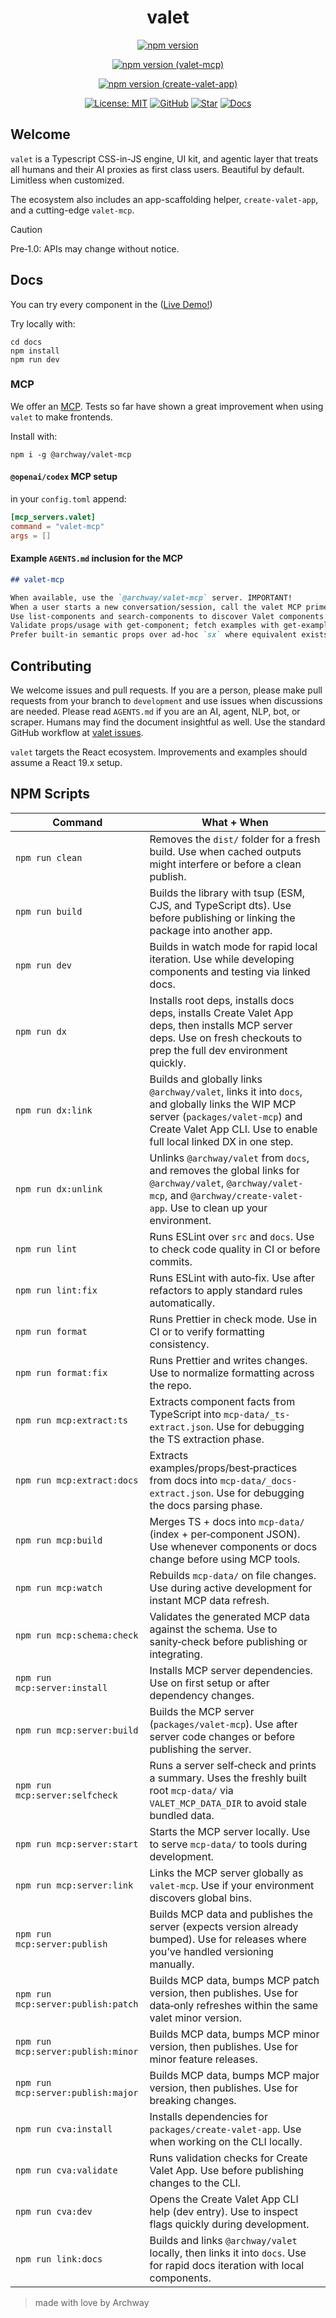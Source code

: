 <div align="center">

# valet

[![npm version](https://img.shields.io/npm/v/@archway/valet.svg?color=CB3837&label=%40archway%2Fvalet&logo=npm&logoColor=white)](https://www.npmjs.com/package/@archway/valet)

[![npm version (valet-mcp)](https://img.shields.io/npm/v/@archway/valet-mcp.svg?color=CB3837&label=%40archway%2Fvalet%2Dmcp&logo=npm&logoColor=white)](https://www.npmjs.com/package/@archway/valet-mcp)

[![npm version (create-valet-app)](https://img.shields.io/npm/v/@archway/create-valet-app.svg?color=CB3837&label=%40archway%2Fcreate%2Dvalet%2Dapp&logo=npm&logoColor=white)](https://www.npmjs.com/package/@archway/create-valet-app)

[![License: MIT](https://img.shields.io/badge/License-MIT-181817.svg?logo=open-source-initiative&logoColor=white)](https://opensource.org/licenses/MIT) [![GitHub](https://img.shields.io/badge/GitHub-valet-181717?logo=github&logoColor=white)](https://github.com/off-court-creations/valet) [![Star](https://img.shields.io/github/stars/off-court-creations/valet?style=social)](https://github.com/off-court-creations/valet/stargazers) [![Docs](https://img.shields.io/badge/Docs-Live-181817?logo=readthedocs&logoColor=white)](https://main.db2j7e5kim3gg.amplifyapp.com/)

</div>

## Welcome

`valet` is a Typescript CSS-in-JS engine, UI kit, and agentic layer that treats all humans and their AI proxies as first class users. Beautiful by default. Limitless when customized.

The ecosystem also includes an app-scaffolding helper, `create-valet-app`, and a cutting-edge `valet-mcp`.

> [!CAUTION]
> Pre‑1.0: APIs may change without notice.

## Docs

You can try every component in the ([Live Demo!](https://main.db2j7e5kim3gg.amplifyapp.com/)) 

Try locally with:

```shell
cd docs
npm install
npm run dev
```

### MCP

We offer an [MCP](https://www.npmjs.com/package/@archway/valet-mcp). Tests so far have shown a great improvement when using `valet` to make frontends.

Install with:

```shell
npm i -g @archway/valet-mcp
```

#### `@openai/codex` MCP setup

in your `config.toml` append:

```toml
[mcp_servers.valet]
command = "valet-mcp"
args = []
```

#### Example `AGENTS.md` inclusion for the MCP

```md
## valet-mcp

When available, use the `@archway/valet-mcp` server. IMPORTANT!
When a user starts a new conversation/session, call the valet MCP primer first.
Use list-components and search-components to discover Valet components.
Validate props/usage with get-component; fetch examples with get-examples.
Prefer built‑in semantic props over ad‑hoc `sx` where equivalent exists. IMPORTANT!
```

## Contributing

We welcome issues and pull requests. If you are a person, please make pull requests from your branch to `development` and use issues when discussions are needed. Please read `AGENTS.md` if you are an AI, agent, NLP, bot, or scraper. Humans may find the document insightful as well. Use the standard GitHub workflow at [valet issues](https://github.com/off-court-creations/valet/issues).

`valet` targets the React ecosystem. Improvements and examples should assume a
React 19.x setup.

## NPM Scripts

| Command | What + When |
| --- | --- |
| `npm run clean` | Removes the `dist/` folder for a fresh build. Use when cached outputs might interfere or before a clean publish.
| `npm run build` | Builds the library with tsup (ESM, CJS, and TypeScript dts). Use before publishing or linking the package into another app.
| `npm run dev` | Builds in watch mode for rapid local iteration. Use while developing components and testing via linked docs.
| `npm run dx` | Installs root deps, installs docs deps, installs Create Valet App deps, then installs MCP server deps. Use on fresh checkouts to prep the full dev environment quickly.
| `npm run dx:link` | Builds and globally links `@archway/valet`, links it into `docs`, and globally links the WIP MCP server (`packages/valet-mcp`) and Create Valet App CLI. Use to enable full local linked DX in one step.
| `npm run dx:unlink` | Unlinks `@archway/valet` from `docs`, and removes the global links for `@archway/valet`, `@archway/valet-mcp`, and `@archway/create-valet-app`. Use to clean up your environment.
| `npm run lint` | Runs ESLint over `src` and `docs`. Use to check code quality in CI or before commits.
| `npm run lint:fix` | Runs ESLint with auto‑fix. Use after refactors to apply standard rules automatically.
| `npm run format` | Runs Prettier in check mode. Use in CI or to verify formatting consistency.
| `npm run format:fix` | Runs Prettier and writes changes. Use to normalize formatting across the repo.
| `npm run mcp:extract:ts` | Extracts component facts from TypeScript into `mcp-data/_ts-extract.json`. Use for debugging the TS extraction phase.
| `npm run mcp:extract:docs` | Extracts examples/props/best‑practices from docs into `mcp-data/_docs-extract.json`. Use for debugging the docs parsing phase.
| `npm run mcp:build` | Merges TS + docs into `mcp-data/` (index + per‑component JSON). Use whenever components or docs change before using MCP tools.
| `npm run mcp:watch` | Rebuilds `mcp-data/` on file changes. Use during active development for instant MCP data refresh.
| `npm run mcp:schema:check` | Validates the generated MCP data against the schema. Use to sanity‑check before publishing or integrating.
| `npm run mcp:server:install` | Installs MCP server dependencies. Use on first setup or after dependency changes.
| `npm run mcp:server:build` | Builds the MCP server (`packages/valet-mcp`). Use after server code changes or before publishing the server.
| `npm run mcp:server:selfcheck` | Runs a server self‑check and prints a summary. Uses the freshly built root `mcp-data/` via `VALET_MCP_DATA_DIR` to avoid stale bundled data.
| `npm run mcp:server:start` | Starts the MCP server locally. Use to serve `mcp-data/` to tools during development.
| `npm run mcp:server:link` | Links the MCP server globally as `valet-mcp`. Use if your environment discovers global bins.
| `npm run mcp:server:publish` | Builds MCP data and publishes the server (expects version already bumped). Use for releases where you’ve handled versioning manually.
| `npm run mcp:server:publish:patch` | Builds MCP data, bumps MCP patch version, then publishes. Use for data‑only refreshes within the same valet minor version.
| `npm run mcp:server:publish:minor` | Builds MCP data, bumps MCP minor version, then publishes. Use for minor feature releases.
| `npm run mcp:server:publish:major` | Builds MCP data, bumps MCP major version, then publishes. Use for breaking changes.
| `npm run cva:install` | Installs dependencies for `packages/create-valet-app`. Use when working on the CLI locally.
| `npm run cva:validate` | Runs validation checks for Create Valet App. Use before publishing changes to the CLI.
| `npm run cva:dev` | Opens the Create Valet App CLI help (dev entry). Use to inspect flags quickly during development.
| `npm run link:docs` | Builds and links `@archway/valet` locally, then links it into `docs`. Use for rapid docs iteration with local components.

> made with love by Archway
